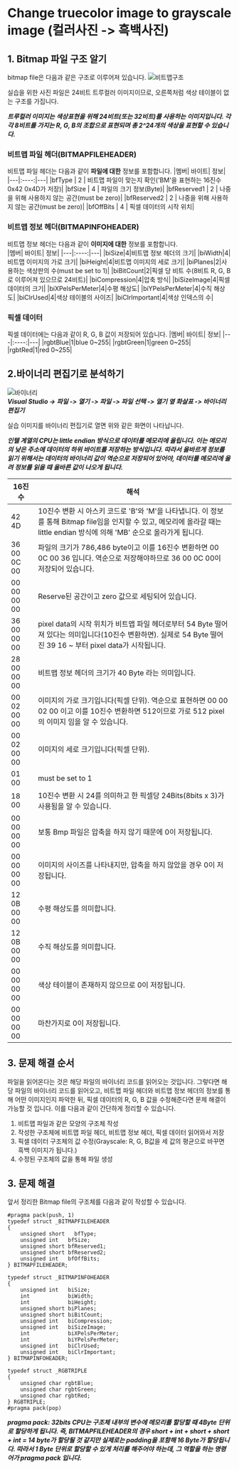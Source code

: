 # Change truecolor image to grayscale image (컬러사진 -> 흑백사진) 

## 1. Bitmap 파일 구조 알기
bitmap file은 다음과 같은 구조로 이루어져 있습니다.
![비트맵구조](https://user-images.githubusercontent.com/48755185/103137050-edcede00-4708-11eb-885f-4b267a0bb09f.JPG)
  
실습을 위한 사진 파일은 24비트 트루컬러 이미지이므로, 오른쪽처럼 색상 테이블이 없는 구조를 가집니다.    

***트루컬러 이미지는 색상표현을 위해 24비트(또는 32비트)를 사용하는 이미지입니다. 각각 8비트를 가지는 R, G, B의 조합으로 표현되며 총 2^24개의 색상을 표현할 수 있습니다.***

### 비트맵 파일 헤더(BITMAPFILEHEADER)  
비트맵 파일 헤더는 다음과 같이 **파일에 대한** 정보를 포함합니다.
|멤버| 바이트| 정보|
|---|:----:|---|
|bfType | 2 | 비트맵 파일이 맞는지 확인('BM'을 표현하는 16진수 0x42 0x4D가 저장)|
|bfSize | 4 | 파일의 크기 정보(Byte)|
|bfReserved1 | 2 | 나중을 위해 사용하지 않는 공간(must be zero)| 
|bfReserved2 | 2 | 나중을 위해 사용하지 않는 공간(must be zero)| 
|bfOffBits | 4 | 픽셀 데이터의 시작 위치|

### 비트맵 정보 헤더(BITMAPINFOHEADER)  
비트맵 정보 헤더는 다음과 같이 **이미지에 대한** 정보를 포함합니다.  
|멤버| 바이트| 정보|
|---|:----:|---|
|biSize|4|비트맵 정보 헤더의 크기|
|biWidth|4|비트맵 이미지의 가로 크기|
|biHeight|4|비트맵 이미지의 세로 크기|
|biPlanes|2|사용하는 색상판의 수(must be set to 1)|
|biBitCount|2|픽셀 당 비트 수(8비트 R, G, B로 이루어져 있으므로 24비트)|
|biCompression|4|압축 방식|
|biSizeImage|4|픽셀 데이터의 크기|
|biXPelsPerMeter|4|수평 해상도|
|biYPelsPerMeter|4|수직 해상도|
|biClrUsed|4|색상 테이블의 사이즈|
|biClrImportant|4|색상 인덱스의 수|

### 픽셀 데이터  
픽셀 데이터에는 다음과 같이 R, G, B 값이 저장되어 있습니다.
|멤버| 바이트| 정보|
|---|:----:|---|
|rgbtBlue|1|blue 0~255|
|rgbtGreen|1|green 0~255|
|rgbtRed|1|red 0~255|

## 2.바이너리 편집기로 분석하기
![바이너리](https://user-images.githubusercontent.com/48755185/103153688-ac583480-47d5-11eb-8451-e3036820437a.JPG)  
***Visual Studio -> 파일 -> 열기 -> 파일 -> 파일 선택 -> 열기 옆 화살표 -> 바이너리 편집기***

실습 이미지를 바이너리 편집기로 열면 위와 같은 화면이 나타납니다.    

***인텔 계열의 CPU는 little endian 방식으로 데이터를 메모리에 올립니다. 이는 메모리의 낮은 주소에 데이터의 하위 바이트를 저장하는 방식입니다. 따라서 올바르게 정보를 읽기 위해서는 데이터의 바이너리 값이 역순으로 저장되어 있어야, 데이터를 메모리에 올려 정보를 읽을 때 올바른 값이 나오게 됩니다.***

|16진수| 해석|
|---|---|
|42 4D|10진수 변환 시 아스키 코드로 'B'와 'M'을 나타냅니다. 이 정보를 통해 Bitmap file임을 인지할 수 있고, 메모리에 올라갈 때는 little endian 방식에 의해 'MB' 순으로 올라가게 됩니다.|
|36 00 0C 00|파일의 크기가 786,486 byte이고 이를 16진수 변환하면 00 0C 00 36 입니다. 역순으로 저장해야하므로 36 00 0C 00이 저장되어 있습니다.|
|00 00 00 00|Reserve된 공간이고 zero 값으로 세팅되어 있습니다.|
|36 00 00 00|pixel data의 시작 위치가 비트맵 파일 헤더로부터 54 Byte 떨어져 있다는 의미입니다(10진수 변환하면). 실제로 54 Byte 떨어진 39 16 ~ 부터 pixel data가 시작됩니다. |
|28 00 00 00|비트맵 정보 헤더의 크기가 40 Byte 라는 의미입니다. |
|00 02 00 00|이미지의 가로 크기입니다(픽셀 단위). 역순으로 표현하면 00 00 02 00 이고 이를 10진수 변환하면 512이므로 가로 512 pixel의 이미지 임을 알 수 있습니다.|
|00 02 00 00|이미지의 세로 크기입니다(픽셀 단위).|
|01 00|must be set to 1|
|18 00|10진수 변환 시 24를 의미하고 한 픽셀당 24Bits(8bits x 3)가 사용됨을 알 수 있습니다.|
|00 00 00 00|보통 Bmp 파일은 압축을 하지 않기 때문에 0이 저장됩니다.|
|00 00 00 00|이미지의 사이즈를 나타내지만, 압축을 하지 않았을 경우 0이 저장됩니다.|
|12 0B 00 00|수평 해상도를 의미합니다.|
|12 0B 00 00|수직 해상도를 의미합니다.|
|00 00 00 00|색상 테이블이 존재하지 않으므로 0이 저장됩니다.|
|00 00 00 00|마찬가지로 0이 저장됩니다.|

## 3. 문제 해결 순서  
파일을 읽어온다는 것은 해당 파일의 바이너리 코드를 읽어오는 것입니다. 그렇다면 해당 파일의 바이너리 코드를 읽어오고, 비트맵 파일 헤더와 비트맵 정보 헤더의 정보를 통해 어떤 이미지인지 파악한 뒤, 픽셀 데이터의 R, G, B 값을 수정해준다면 문제 해결이 가능할 것 입니다. 이를 다음과 같이 간단하게 정리할 수 있습니다.  

1. 비트맵 파일과 같은 모양의 구조체 작성
2. 작성한 구조체에 비트맵 파일 헤더, 비트맵 정보 헤더, 픽셀 데이터 읽어와서 저장
3. 픽셀 데이터 구조체의 값 수정(Grayscale: R, G, B값을 세 값의 평균으로 바꾸면 흑백 이미지가 됩니다.)
4. 수정된 구조체의 값을 통해 파일 생성

## 3. 문제 해결
앞서 정리한 Bitmap file의 구조체를 다음과 같이 작성할 수 있습니다. 
~~~
#pragma pack(push, 1)
typedef struct _BITMAPFILEHEADER
{
	unsigned short   bfType;
	unsigned int   bfSize;         
	unsigned short bfReserved1;   
	unsigned short bfReserved2;     
	unsigned int   bfOffBits;
} BITMAPFILEHEADER;

typedef struct _BITMAPINFOHEADER   
{
	unsigned int   biSize;         
	int            biWidth;         
	int            biHeight;      
	unsigned short biPlanes;     
	unsigned short biBitCount;     
	unsigned int   biCompression;   
	unsigned int   biSizeImage;      
	int            biXPelsPerMeter; 
	int            biYPelsPerMeter; 
	unsigned int   biClrUsed;        
	unsigned int   biClrImportant; 
} BITMAPINFOHEADER;

typedef struct _RGBTRIPLE           
{
	unsigned char rgbtBlue;         
	unsigned char rgbtGreen;        
	unsigned char rgbtRed;         
} RGBTRIPLE;
#pragma pack(pop)
~~~
***pragma pack: 32bits CPU는 구조체 내부의 변수에 메모리를 할당할 때 4Byte 단위로 할당하게 됩니다. 즉, BITMAPFILEHEADER의 경우 short + int + short + short + int = 14 byte가 할당될 것 같지만 실제로는 padding을 포함해 16 Byte가 할당됩니다. 따라서 1 Byte 단위로 할당할 수 있게 처리를 해주어야 하는데, 그 역할을 하는 명령어가 pragma pack 입니다.***

